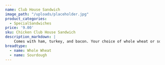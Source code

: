 ```yaml
---
name: Club House Sandwich
image_path: "/uploads/placeholder.jpg"
product_categories:
  - SpecialSandwiches
price: '9.00'
sku: Chicken Club House Sandwich
description_markdown: |
    Comes with ham, turkey, and bacon. Your choice of whole wheat or sourdough.
breadtype:
  - name: Whole Wheat
  - name: Sourdough
---
```

